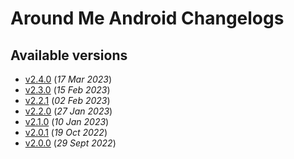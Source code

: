 # Around Me Android Changelogs

## Available versions

* [v2.4.0](releases/2.4.0/index.md) (_17 Mar 2023_)
* [v2.3.0](releases/2.3.0/index.md) (_15 Feb 2023_)
* [v2.2.1](releases/2.2.1/index.md) (_02 Feb 2023_)
* [v2.2.0](releases/2.2.0/index.md) (_27 Jan 2023_)
* [v2.1.0](releases/2.1.0/index.md) (_10 Jan 2023_)
* [v2.0.1](releases/2.0.1/index.md) (_19 Oct 2022_)
* [v2.0.0](releases/2.0.0/index.md) (_29 Sept 2022_)
